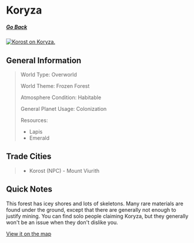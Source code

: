 # Koryza

##### [Go Back](/wiki/space#planets)

<a href="https://imgur.com/I4JYdq1"><img src="https://i.imgur.com/I4JYdq1.jpg" title="Korost on Koryza." /></a>
## General Information

> World Type: Overworld
>
> World Theme: Frozen Forest
>
> Atmosphere Condition: Habitable
>
> General Planet Usage: Colonization
>
> Resources:
> - Lapis
> - Emerald

## Trade Cities
> - Korost (NPC) - Mount Viurith

## Quick Notes

This forest has icey shores and lots of skeletons. Many rare materials are found under the ground, except that there are generally not enough to justify mining. You can find solo people claiming Koryza, but they generally won't be an issue when they don't dislike you.

[View it on the map](https://dynmap.starlegacy.net/?worldname=Koryza)
